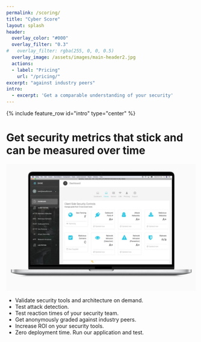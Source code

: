 ```yaml
---
permalink: /scoring/
title: "Cyber Score"
layout: splash
header:
  overlay_color: "#000"
  overlay_filter: "0.3"
#   overlay_filter: rgba(255, 0, 0, 0.5)
  overlay_image: /assets/images/main-header2.jpg
  actions:
  - label: "Pricing"
    url: "/pricing/"
excerpt: "against industry peers"
intro: 
  - excerpt: 'Get a comparable understanding of your security'
---
```

{% include feature_row id="intro" type="center" %}

# Get security metrics that stick and can be measured over time
[![Get graded against industry peers](/assets/images/macbook_gradingDashboard.jpeg)](/assets/images/macbook_gradingDashboard.jpeg)
* Validate security tools and architecture on demand.
* Test attack detection.
* Test reaction times of your security team.
* Get anonymously graded against industry peers.
* Increase ROI on your security tools.
* Zero deployment time. Run our application and test.  
